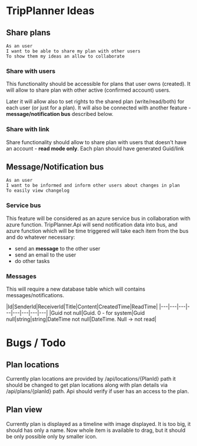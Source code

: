 # TripPlanner Ideas

## Share plans

    As an user
    I want to be able to share my plan with other users
    To show them my ideas an allow to collaborate

### Share with users

This functionality should be accessible for plans that user owns (created).
It will allow to share plan with other active (confirmed account) users.

Later it will allow also to set rights to the shared plan (write/read/both) for each user (or just for a plan).
It will also be connected with another feature - **message/notification bus** described below.

### Share with link

Share functionality should allow to share plan with users that doesn't have an account - **read mode only**.
Each plan should have generated Guid/link

## Message/Notification bus

    As an user
    I want to be informed and inform other users about changes in plan
    To easily view changelog

### Service bus

This feature will be considered as an azure service bus in collaboration with azure function.
TripPlanner.Api will send notification data into bus, and azure function which will be time triggered will take each item from the bus and do whatever necessary:
  - send an **message** to the other user
  - send an email to the user
  - do other tasks

### Messages
This will require a new database table which will contains messages/notifications.

|Id|SenderId|ReceiverId|Title|Content|CreatedTime|ReadTime|
|---|---|---|---|---|---|---|---|
|Guid not null|Guid. 0 - for system|Guid null|string|string|DateTime not null|DateTime. Null -> not read|

# Bugs / Todo

## Plan locations

Currently plan locations are provided by /api/locations/{PlanId} path
it should be changed to get plan locations along with plan details via /api/plans/{planId} path.
Api should verify if user has an access to the plan.

## Plan view

Currently plan is displayed as a timeline with image displayed. It is too big, it should has only a name. Now whole item is available to drag, but it should be only possible only by smaller icon.